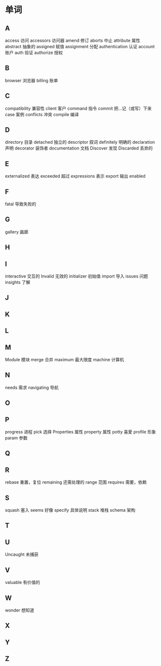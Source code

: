 # 单词

## A

access 访问
accessors 访问器
amend 修订
aborts 中止
attribute 属性
abstract 抽象的
assigned 赋值
assignment 分配
authentication 认证
account 账户
auth 验证
authorize 授权

## B

browser 浏览器
billing 账单

## C

compatibility 兼容性
client 客户
command 指令
commit 把…记（或写）下来
case 案例
conflicts 冲突
compile 编译

## D

directory 目录
detached 独立的
descriptor 叙词
definitely 明确的
declaration 声明
decorator 装饰者
documentation 文档
Discover 发现
Discarded 丢弃的

## E

externalized 表达
exceeded 超过
expressions 表示
export 输出
enabled

## F

fatal 导致失败的

## G

gallery 画廊

## H

## I

interactive 交互的
Invalid 无效的
initializer 初始值
import 导入
issues 问题
insights 了解

## J

## K

## L

## M

Module 模块
merge 合并
maximum 最大限度
machine 计算机

## N

needs 需求
navigating 导航

## O

## P

progress 进程
pick 选择
Properties 属性
property 属性
potty 喜愛
profile 形象
param 参数

## Q

## R

rebase 重置，复位
remaining 还需处理的
range 范围
requires 需要，依赖

## S

squash 塞入
seems 好像
specify 具体说明
stack 堆栈
schema 架构

## T

## U

Uncaught 未捕获

## V

valuable 有价值的

## W

wonder 想知道

## X

## Y

## Z
